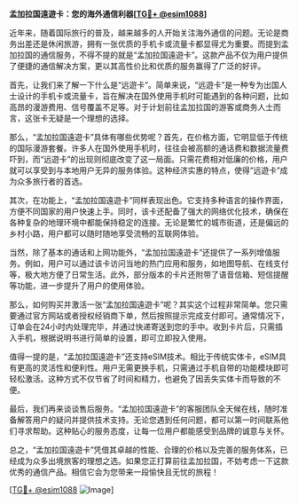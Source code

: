 **孟加拉国遠遊卡：您的海外通信利器[[TG💪+ @esim1088](https://t.me/s/esim1088)]**

近年来，随着国际旅行的普及，越来越多的人开始关注海外通信的问题。无论是商务出差还是休闲旅游，拥有一张优质的手机卡或流量卡都显得尤为重要。而提到孟加拉国的通信服务，不得不提的就是“孟加拉国遠遊卡”。这款产品不仅为用户提供了便捷的通信解决方案，更以其高性价比和优质的服务赢得了广泛的好评。

首先，让我们来了解一下什么是“远遊卡”。简单来说，“远遊卡”是一种专为出国人士设计的手机卡或流量卡，旨在解决在国外使用手机时可能遇到的各种问题，比如高昂的漫游费用、信号覆盖不足等。对于计划前往孟加拉国的游客或商务人士而言，这张卡无疑是一个理想的选择。

那么，“孟加拉国遠遊卡”具体有哪些优势呢？首先，在价格方面，它明显低于传统的国际漫游套餐。许多人在国外使用手机时，往往会被高额的通话费和数据流量费吓到，而“远遊卡”的出现则彻底改变了这一局面。只需花费相对低廉的价格，用户就可以享受到与本地用户无异的服务体验。这种经济实惠的特点，使得“远遊卡”成为众多旅行者的首选。

其次，在功能上，“孟加拉国遠遊卡”同样表现出色。它支持多种语言的操作界面，方便不同国家的用户快速上手。同时，该卡还配备了强大的网络优化技术，确保在各种复杂的地理环境中都能保持稳定的连接。无论是繁忙的城市街道，还是偏远的乡村小路，用户都可以随时随地享受流畅的互联网体验。

当然，除了基本的通话和上网功能外，“孟加拉国遠遊卡”还提供了一系列增值服务。例如，用户可以通过该卡访问当地的热门应用和服务，如地图导航、在线支付等，极大地方便了日常生活。此外，部分版本的卡片还附带了语音信箱、短信提醒等功能，进一步提升了用户的使用体验。

那么，如何购买并激活一张“孟加拉国遠遊卡”呢？其实这个过程非常简单。您只需要通过官方网站或者授权经销商下单，然后按照提示完成支付即可。通常情况下，订单会在24小时内处理完毕，并通过快递寄送到您的手中。收到卡片后，只需插入手机，根据说明书进行简单的设置，即可立即投入使用。

值得一提的是，“孟加拉国遠遊卡”还支持eSIM技术。相比于传统实体卡，eSIM具有更高的灵活性和便利性。用户无需更换手机，只需通过手机自带的功能模块即可轻松激活。这种方式不仅节省了时间和精力，也避免了因丢失实体卡而导致的不便。

最后，我们再来谈谈售后服务。“孟加拉国遠遊卡”的客服团队全天候在线，随时准备解答用户的疑问并提供技术支持。无论您遇到任何问题，都可以第一时间联系他们寻求帮助。这种贴心的服务态度，让每一位用户都能感受到品牌的诚意与关怀。

总之，“孟加拉国遠遊卡”凭借其卓越的性能、合理的价格以及完善的服务体系，已经成为众多出境旅客的理想之选。如果您正打算前往孟加拉国，不妨考虑一下这款优秀的通信产品。相信它会为您带来一段愉快且无忧的旅程！

[[TG💪+ @esim1088](https://t.me/s/esim1088) ![Image](https://i.postimg.cc/4NQfJmqS/Snipaste-2025-05-13-00-14-12.png)]